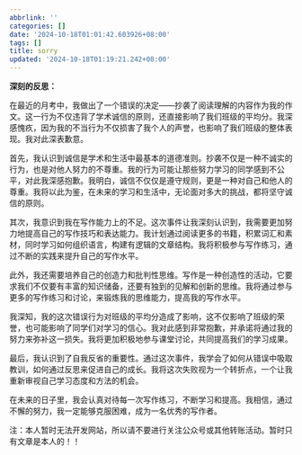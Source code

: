 ```yaml
---
abbrlink: ''
categories: []
date: '2024-10-18T01:01:42.603926+08:00'
tags: []
title: sorry
updated: '2024-10-18T01:19:21.242+08:00'
---
```

**深刻的反思：**

在最近的月考中，我做出了一个错误的决定——抄袭了阅读理解的内容作为我的作文。这一行为不仅违背了学术诚信的原则，还直接影响了我们班级的平均分。我深感愧疚，因为我的不当行为不仅损害了我个人的声誉，也影响了我们班级的整体表现。我对此深表歉意。

首先，我认识到诚信是学术和生活中最基本的道德准则。抄袭不仅是一种不诚实的行为，也是对他人努力的不尊重。我的行为可能让那些努力学习的同学感到不公平，对此我深感抱歉。我明白，诚信不仅仅是遵守规则，更是一种对自己和他人的尊重。我将以此为鉴，在未来的学习和生活中，无论面对多大的挑战，都将坚守诚信的原则。

其次，我意识到我在写作能力上的不足。这次事件让我深刻认识到，我需要更加努力地提高自己的写作技巧和表达能力。我计划通过阅读更多的书籍，积累词汇和素材，同时学习如何组织语言，构建有逻辑的文章结构。我将积极参与写作练习，通过不断的实践来提升自己的写作水平。

此外，我还需要培养自己的创造力和批判性思维。写作是一种创造性的活动，它要求我们不仅要有丰富的知识储备，还要有独到的见解和创新的思维。我将通过参与更多的写作练习和讨论，来锻炼我的思维能力，提高我的写作水平。

我深知，我的这次错误行为对班级的平均分造成了影响，这不仅影响了班级的荣誉，也可能影响了同学们对学习的信心。我对此感到非常抱歉，并承诺将通过我的努力来弥补这一损失。我将更加积极地参与课堂讨论，共同提高我们的学习成果。

最后，我认识到了自我反省的重要性。通过这次事件，我学会了如何从错误中吸取教训，如何通过反思来促进自己的成长。我将这次失败视为一个转折点，一个让我重新审视自己学习态度和方法的机会。

在未来的日子里，我会认真对待每一次写作练习，不断学习和提高。我相信，通过不懈的努力，我一定能够克服困难，成为一名优秀的写作者。

注：本人暂时无法开发网站，所以请不要进行关注公众号或其他转账活动。暂时只有文章是本人的！！
